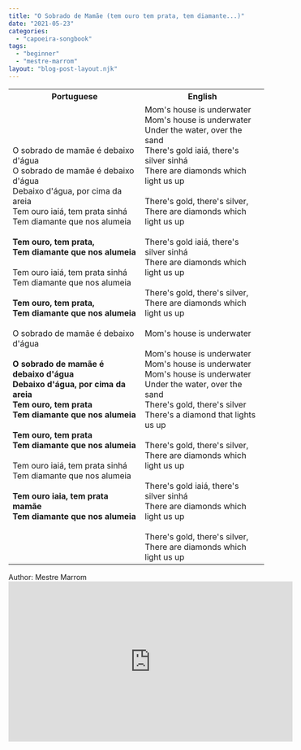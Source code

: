```yaml
---
title: "O Sobrado de Mamãe (tem ouro tem prata, tem diamante...)"
date: "2021-05-23"
categories: 
  - "capoeira-songbook"
tags: 
  - "beginner"
  - "mestre-marrom"
layout: "blog-post-layout.njk"
---
```


<table class="capoeira-table">
    <tr class="header-row">
        <th>Portuguese</th>
        <th>English</th>
    </tr>
    <tr>
        <td>O sobrado de mamãe é debaixo d'água<br>O sobrado de mamãe é debaixo d'água<br>Debaixo d'água, por cima da areia<br>Tem ouro iaiá, tem prata sinhá<br>Tem diamante que nos alumeia<br><br><strong>Tem ouro, tem prata,<br>Tem diamante que nos alumeia</strong><br><br>Tem ouro iaiá, tem prata sinhá<br>Tem diamante que nos alumeia<br><br><strong>Tem ouro, tem prata,<br>Tem diamante que nos alumeia</strong><br><br>O sobrado de mamãe é debaixo d'água<br><br><strong>O sobrado de mamãe é debaixo d'água<br>Debaixo d'água, por cima da areia<br>Tem ouro, tem prata<br>Tem diamante que nos alumeia</strong><br><br><strong>Tem ouro, tem prata<br>Tem diamante que nos alumeia</strong><br><br>Tem ouro iaiá, tem prata sinhá<br>Tem diamante que nos alumeia<br><br><strong>Tem ouro iaia, tem prata mamãe<br>Tem diamante que nos alumeia</strong></td>
        <td>Mom's house is underwater<br>Mom's house is underwater<br>Under the water, over the sand<br>There's gold iaiá, there's silver sinhá<br>There are diamonds which light us up<br><br>There's gold, there's silver,<br>There are diamonds which light us up<br><br>There's gold iaiá, there's silver sinhá<br>There are diamonds which light us up<br><br>There's gold, there's silver,<br>There are diamonds which light us up<br><br>Mom's house is underwater<br><br>Mom's house is underwater<br>Mom's house is underwater<br>Mom's house is underwater<br>Under the water, over the sand<br>There's gold, there's silver<br>There's a diamond that lights us up<br><br>There's gold, there's silver,<br>There are diamonds which light us up<br><br>There's gold iaiá, there's silver sinhá<br>There are diamonds which light us up<br><br>There's gold, there's silver,<br>There are diamonds which light us up</td>
    </tr>
</table>

<figcaption>
Author: Mestre Marrom
</figcaption>

<iframe width="560" height="315" src="https://www.youtube.com/embed/RStFUB7Ybro" title="YouTube video player" frameborder="0" allow="accelerometer; autoplay; clipboard-write; encrypted-media; gyroscope; picture-in-picture" allowfullscreen></iframe>